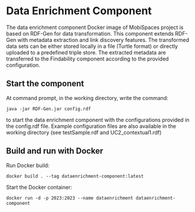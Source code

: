# Data Enrichment Component
The data enrichment component Docker image of MobiSpaces project is based on RDF-Gen for data transformation. This component extends RDF-Gen with metadata extraction and link discovery features. The transformed data sets can be either stored locally in a file (Turtle format) or directly uploaded to a predefined triple store. The extracted metadata are transferred to the Findability component according to the provided configuration. 

## Start the component 

At command prompt, in the working directory, write the command:
```
java -jar RDF-Gen.jar config.rdf
```
to start the data enrichment component with the configurations provided in the config.rdf file. Example configuration files are also available in the working directory (see testSample.rdf and UC2_contextual1.rdf)

## Build and run with Docker

Run Docker build:

```
docker build . --tag dataenrichment-component:latest
```

Start the Docker container:

```
docker run -d -p 2023:2023 --name dataenrichment dataenrichment-component
```
